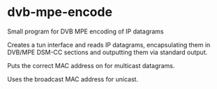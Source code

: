 # dvb-mpe-encode
Small program for DVB MPE encoding of IP datagrams

Creates a tun interface and reads IP datagrams, encapsulating them in DVB/MPE DSM-CC sections and outputting them via standard output.

Puts the correct MAC address on for multicast datagrams.

Uses the broadcast MAC address for unicast.
